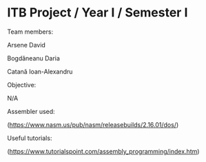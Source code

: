 # ITB Project / Year I / Semester I

Team members:

Arsene David

Bogdăneanu Daria

Catană Ioan-Alexandru


Objective:

N/A

Assembler used:

(https://www.nasm.us/pub/nasm/releasebuilds/2.16.01/dos/)

Useful tutorials:

(https://www.tutorialspoint.com/assembly_programming/index.htm)
